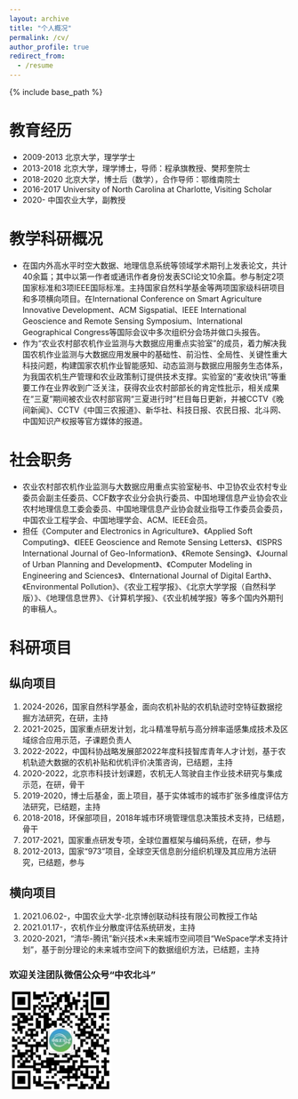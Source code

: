 ```yaml
---
layout: archive
title: "个人概况"
permalink: /cv/
author_profile: true
redirect_from:
  - /resume
---
```


{% include base_path %}

教育经历
======
* 2009-2013 北京大学，理学学士
* 2013-2018 北京大学，理学博士，导师：程承旗教授、樊邦奎院士
* 2018-2020 北京大学，博士后（数学），合作导师：鄂维南院士
* 2016-2017 University of North Carolina at Charlotte, Visiting Scholar
* 2020-   中国农业大学，副教授

  
教学科研概况
======
* 在国内外高水平时空大数据、地理信息系统等领域学术期刊上发表论文，共计40余篇；其中以第一作者或通讯作者身份发表SCI论文10余篇。参与制定2项国家标准和3项IEEE国际标准。主持国家自然科学基金等两项国家级科研项目和多项横向项目。在International Conference on Smart Agriculture Innovative Development、ACM Sigspatial、IEEE International Geoscience and Remote Sensing Symposium、International Geographical Congress等国际会议中多次组织分会场并做口头报告。
* 作为“农业农村部农机作业监测与大数据应用重点实验室”的成员，着力解决我国农机作业监测与大数据应用发展中的基础性、前沿性、全局性、关键性重大科技问题，构建国家农机作业智能感知、动态监测与数据应用服务生态体系，为我国农机生产管理和农业政策制订提供技术支撑。实验室的“麦收快讯”等重要工作在业界收到广泛关注，获得农业农村部部长的肯定性批示，相关成果在“三夏”期间被农业农村部官网“三夏进行时”栏目每日更新，并被CCTV《晚间新闻》、CCTV《中国三农报道》、新华社、科技日报、农民日报、北斗网、中国知识产权报等官方媒体的报道。



社会职务
======
* 农业农村部农机作业监测与大数据应用重点实验室秘书、中卫协农业农村专业委员会副主任委员、CCF数字农业分会执行委员、中国地理信息产业协会农业农村地理信息工委会委员、中国地理信息产业协会就业指导工作委员会委员，中国农业工程学会、中国地理学会、ACM、IEEE会员。
* 担任《Computer and Electronics in Agriculture》、《Applied Soft Computing》、《IEEE Geoscience and Remote Sensing Letters》、《ISPRS International Journal of Geo-Information》、《Remote Sensing》、《Journal of Urban Planning and Development》、《Computer Modeling in Engineering and Sciences》、《International Journal of Digital Earth》、《Environmental Pollution》、《农业工程学报》、《北京大学学报（自然科学版）》、《地理信息世界》、《计算机学报》、《农业机械学报》等多个国内外期刊的审稿人。





科研项目
======
## 纵向项目

  1. 2024-2026，国家自然科学基金，面向农机补贴的农机轨迹时空特征数据挖掘方法研究，在研，主持
  2. 2021-2025，国家重点研发计划，北斗精准导航与高分辨率遥感集成技术及区域综合应用示范，子课题负责人
  3. 2022-2022，中国科协战略发展部2022年度科技智库青年人才计划，基于农机轨迹大数据的农机补贴和优机评价决策咨询，已结题，主持
  4. 2020-2022，北京市科技计划课题，农机无人驾驶自主作业技术研究与集成示范，在研，骨干  
  5. 2019-2020，博士后基金，面上项目，基于实体城市的城市扩张多维度评估方法研究，已结题，主持  
  6. 2018-2018，环保部项目，2018年城市环境管理信息决策技术支持，已结题，骨干  
  7. 2017-2021，国家重点研发专项，全球位置框架与编码系统，在研，参与  
  8. 2012-2013，国家“973”项目，全球空天信息剖分组织机理及其应用方法研究，已结题，参与

## 横向项目

  1. 2021.06.02-，中国农业大学-北京博创联动科技有限公司教授工作站   
  2. 2021.01.17-，农机作业分散度评估系统研发，主持
  3. 2020-2021，“清华-腾讯”新兴技术×未来城市空间项目“WeSpace学术支持计划”，基于剖分理论的未来城市空间下的数据组织方法，已结题，主持  
  
  
### 欢迎关注团队微信公众号“中农北斗”
![avatar](/images/中农北斗.png)

